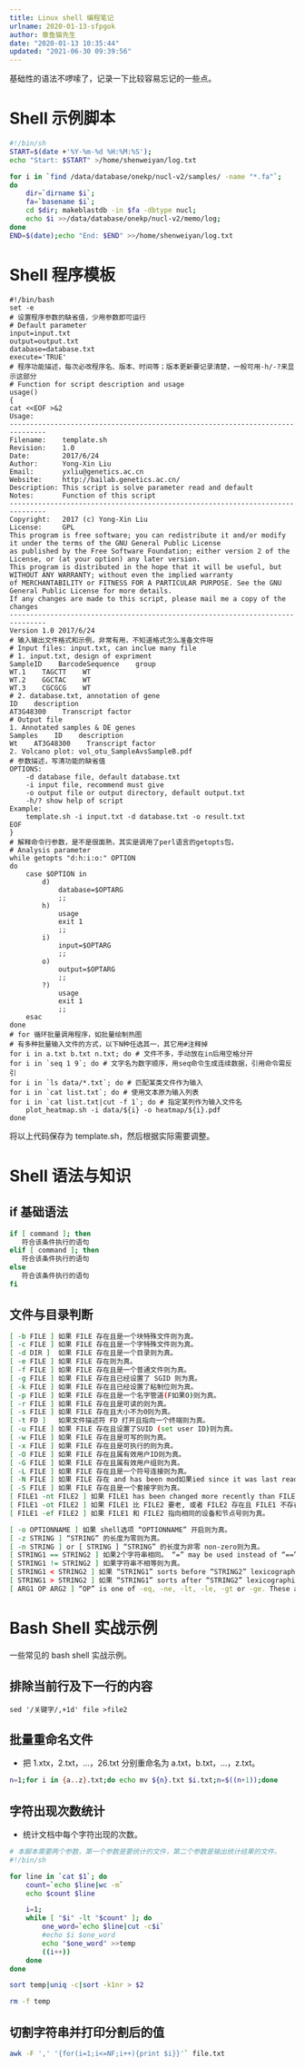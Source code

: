 ```yaml
---
title: Linux shell 编程笔记
urlname: 2020-01-13-sfpgok
author: 章鱼猫先生
date: "2020-01-13 10:35:44"
updated: "2021-06-30 09:39:56"
---
```


基础性的语法不啰嗦了，记录一下比较容易忘记的一些点。

# Shell 示例脚本

```bash
#!/bin/sh
START=$(date +'%Y-%m-%d %H:%M:%S');
echo "Start: $START" >/home/shenweiyan/log.txt

for i in `find /data/database/onekp/nucl-v2/samples/ -name "*.fa"`;
do
    dir=`dirname $i`;
    fa=`basename $i`;
    cd $dir; makeblastdb -in $fa -dbtype nucl;
    echo $i >>/data/database/onekp/nucl-v2/memo/log;
done
END=$(date);echo "End: $END" >>/home/shenweiyan/log.txt
```

# Shell 程序模板

    #!/bin/bash
    set -e
    # 设置程序参数的缺省值，少用参数即可运行
    # Default parameter
    input=input.txt
    output=output.txt
    database=database.txt
    execute='TRUE'
    # 程序功能描述，每次必改程序名、版本、时间等；版本更新要记录清楚，一般可用-h/-?来显示这部分
    # Function for script description and usage
    usage()
    {
    cat <<EOF >&2
    Usage:
    -------------------------------------------------------------------------------
    Filename:    template.sh
    Revision:    1.0
    Date:        2017/6/24
    Author:      Yong-Xin Liu
    Email:       yxliu@genetics.ac.cn
    Website:     http://bailab.genetics.ac.cn/
    Description: This script is solve parameter read and default
    Notes:       Function of this script
    -------------------------------------------------------------------------------
    Copyright:   2017 (c) Yong-Xin Liu
    License:     GPL
    This program is free software; you can redistribute it and/or modify it under the terms of the GNU General Public License
    as published by the Free Software Foundation; either version 2 of the License, or (at your option) any later version.
    This program is distributed in the hope that it will be useful, but WITHOUT ANY WARRANTY; without even the implied warranty
    of MERCHANTABILITY or FITNESS FOR A PARTICULAR PURPOSE. See the GNU General Public License for more details.
    If any changes are made to this script, please mail me a copy of the changes
    -------------------------------------------------------------------------------
    Version 1.0 2017/6/24
    # 输入输出文件格式和示例，非常有用，不知道格式怎么准备文件呀
    # Input files: input.txt, can inclue many file
    # 1. input.txt, design of expriment
    SampleID    BarcodeSequence    group
    WT.1    TAGCTT    WT
    WT.2    GGCTAC    WT
    WT.3    CGCGCG    WT
    # 2. database.txt, annotation of gene
    ID    description
    AT3G48300    Transcript factor
    # Output file
    1. Annotated samples & DE genes
    Samples    ID    description
    Wt    AT3G48300    Transcript factor
    2. Volcano plot: vol_otu_SampleAvsSampleB.pdf
    # 参数描述，写清功能的缺省值
    OPTIONS:
        -d database file, default database.txt
        -i input file, recommend must give
        -o output file or output directory, default output.txt
        -h/? show help of script
    Example:
        template.sh -i input.txt -d database.txt -o result.txt
    EOF
    }
    # 解释命令行参数，是不是很面熟，其实是调用了perl语言的getopts包，
    # Analysis parameter
    while getopts "d:h:i:o:" OPTION
    do
        case $OPTION in
            d)
                database=$OPTARG
                ;;
            h)
                usage
                exit 1
                ;;
            i)
                input=$OPTARG
                ;;
            o)
                output=$OPTARG
                ;;
            ?)
                usage
                exit 1
                ;;
        esac
    done
    # for 循环批量调用程序，如批量绘制热图
    # 有多种批量输入文件的方式，以下N种任选其一，其它用#注释掉
    for i in a.txt b.txt n.txt; do # 文件不多，手动放在in后用空格分开
    for i in `seq 1 9`; do # 文字名为数字顺序，用seq命令生成连续数据，引用命令需反引
    for i in `ls data/*.txt`; do # 匹配某类文件作为输入
    for i in `cat list.txt`; do # 使用文本原为输入列表
    for i in `cat list.txt|cut -f 1`; do # 指定某列作为输入文件名
        plot_heatmap.sh -i data/${i} -o heatmap/${i}.pdf
    done

将以上代码保存为 template.sh，然后根据实际需要调整。

# Shell 语法与知识

## if 基础语法

```bash
if [ command ]; then
   符合该条件执行的语句
elif [ command ]; then
   符合该条件执行的语句
else
   符合该条件执行的语句
fi
```

## 文件与目录判断

```bash
[ -b FILE ] 如果 FILE 存在且是一个块特殊文件则为真。
[ -c FILE ] 如果 FILE 存在且是一个字特殊文件则为真。
[ -d DIR ]  如果 FILE 存在且是一个目录则为真。
[ -e FILE ] 如果 FILE 存在则为真。
[ -f FILE ] 如果 FILE 存在且是一个普通文件则为真。
[ -g FILE ] 如果 FILE 存在且已经设置了 SGID 则为真。
[ -k FILE ] 如果 FILE 存在且已经设置了粘制位则为真。
[ -p FILE ] 如果 FILE 存在且是一个名字管道(F如果O)则为真。
[ -r FILE ] 如果 FILE 存在且是可读的则为真。
[ -s FILE ] 如果 FILE 存在且大小不为0则为真。
[ -t FD ]   如果文件描述符 FD 打开且指向一个终端则为真。
[ -u FILE ] 如果 FILE 存在且设置了SUID (set user ID)则为真。
[ -w FILE ] 如果 FILE 存在且是可写的则为真。
[ -x FILE ] 如果 FILE 存在且是可执行的则为真。
[ -O FILE ] 如果 FILE 存在且属有效用户ID则为真。
[ -G FILE ] 如果 FILE 存在且属有效用户组则为真。
[ -L FILE ] 如果 FILE 存在且是一个符号连接则为真。
[ -N FILE ] 如果 FILE 存在 and has been mod如果ied since it was last read则为真。
[ -S FILE ] 如果 FILE 存在且是一个套接字则为真。
[ FILE1 -nt FILE2 ] 如果 FILE1 has been changed more recently than FILE2, or 如果 FILE1 exists and FILE2 does not则为真。
[ FILE1 -ot FILE2 ] 如果 FILE1 比 FILE2 要老, 或者 FILE2 存在且 FILE1 不存在则为真。
[ FILE1 -ef FILE2 ] 如果 FILE1 和 FILE2 指向相同的设备和节点号则为真。

[ -o OPTIONNAME ] 如果 shell选项 “OPTIONNAME” 开启则为真。
[ -z STRING ] “STRING” 的长度为零则为真。
[ -n STRING ] or [ STRING ] “STRING” 的长度为非零 non-zero则为真。
[ STRING1 == STRING2 ] 如果2个字符串相同。 “=” may be used instead of “==” for strict POSIX compliance则为真。
[ STRING1 != STRING2 ] 如果字符串不相等则为真。
[ STRING1 < STRING2 ] 如果 “STRING1” sorts before “STRING2” lexicographically in the current locale则为真。
[ STRING1 > STRING2 ] 如果 “STRING1” sorts after “STRING2” lexicographically in the current locale则为真。
[ ARG1 OP ARG2 ] “OP” is one of -eq, -ne, -lt, -le, -gt or -ge. These arithmetic binary operators return true if “ARG1” is equal to, not equal to, less than, less than or equal to, greater than, or greater than or equal to “ARG2”, respectively. “ARG1” and “ARG2” are integers.
```

# Bash Shell 实战示例

一些常见的 bash shell 实战示例。

## 排除当前行及下一行的内容

```shell
sed '/关键字/,+1d' file >file2
```

## 批量重命名文件

- 把 1.xtx，2.txt，...，26.txt 分别重命名为 a.txt，b.txt，...，z.txt。

```bash
n=1;for i in {a..z}.txt;do echo mv ${n}.txt $i.txt;n=$((n+1));done
```

## 字符出现次数统计

- 统计文档中每个字符出现的次数。

```bash
# 本脚本需要两个参数，第一个参数是要统计的文件，第二个参数是输出统计结果的文件。
#!/bin/sh

for line in `cat $1`; do
    count=`echo $line|wc -m`
    echo $count $line

    i=1;
    while [ "$i" -lt "$count" ]; do
        one_word=`echo $line|cut -c$i`
        #echo $i $one_word
        echo "$one_word" >>temp
        ((i++))
    done
done

sort temp|uniq -c|sort -k1nr > $2

rm -f temp
```

## 切割字符串并打印分割后的值

```bash
awk -F ',' '{for(i=1;i<=NF;i++){print $i}}'` file.txt
```
